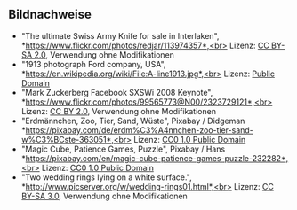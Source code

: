 ## Bildnachweise

- "The ultimate Swiss Army Knife for sale in Interlaken",<br>
  *https://www.flickr.com/photos/redjar/113974357*,<br>
  Lizenz: [CC BY-SA 2.0](https://creativecommons.org/licenses/by-sa/2.0/), Verwendung ohne Modifikationen
- "1913 photograph Ford company, USA",<br>
  *https://en.wikipedia.org/wiki/File:A-line1913.jpg*,<br>
  Lizenz: [Public Domain](http://creativecommons.org/publicdomain/mark/1.0/)
- "Mark Zuckerberg Facebook SXSWi 2008 Keynote",<br>
  *https://www.flickr.com/photos/99565773@N00/2323729121*,<br>
  Lizenz: [CC BY 2.0](https://creativecommons.org/licenses/by/2.0/), Verwendung ohne Modifikationen
- "Erdmännchen, Zoo, Tier, Sand, Wüste", Pixabay / Didgeman<br>
  *https://pixabay.com/de/erdm%C3%A4nnchen-zoo-tier-sand-w%C3%BCste-363051*,<br>
  Lizenz: [CC0 1.0 Public Domain](https://creativecommons.org/publicdomain/zero/1.0/)
- "Magic Cube, Patience Games, Puzzle", Pixabay / Hans<br>
  *https://pixabay.com/en/magic-cube-patience-games-puzzle-232282*,<br>
  Lizenz: [CC0 1.0 Public Domain](https://creativecommons.org/publicdomain/zero/1.0/)
- "Two wedding rings lying on a white surface.",<br>
  *http://www.picserver.org/w/wedding-rings01.html*,<br>
  Lizenz: [CC BY-SA 3.0](https://creativecommons.org/licenses/by-sa/3.0/), Verwendung ohne Modifikationen
